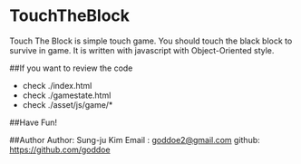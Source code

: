 # TouchTheBlock
Touch The Block is simple touch game. You should touch the black block to survive in game.
It is written with javascript with Object-Oriented style.

##If you want to review the code
+ check ./index.html
+ check ./gamestate.html
+ check ./asset/js/game/*

##Have Fun!

##Author
Author: Sung-ju Kim
Email : goddoe2@gmail.com
github: https://github.com/goddoe
